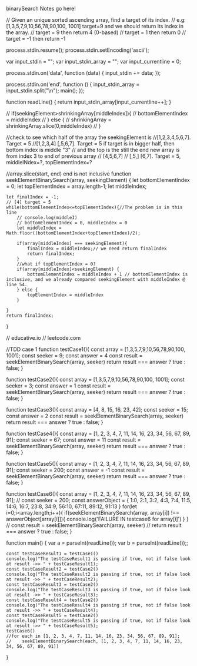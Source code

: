 binarySearch Notes go here!

// Given an unique sorted ascending array, find a target of its index.
// e.g: [1,3,5,7,9,10,56,78,90,100, 1001] target=9 and we should return its index in the array.
// target = 9 then return 4 (0-based)
// target = 1 then return 0
// target = -1 then return -1


process.stdin.resume();
process.stdin.setEncoding('ascii');

var input_stdin = "";
var input_stdin_array = "";
var input_currentline = 0;

process.stdin.on('data', function (data) {
    input_stdin += data;
});

process.stdin.on('end', function () {
    input_stdin_array = input_stdin.split("\n");
    main();
});

function readLine() {
    return input_stdin_array[input_currentline++];
}

// if(seekingElement>shrinkingArray[middleIndex]){
//             bottomElementIndex = middleIndex
//         } else {
//             shrinkingArray = shrinkingArray.slice(0,middleIndex)
// }

//check to see which half of the array the seekingElement is
    //[1,2,3,4,5,6,7]. Target = 5
    //[1,2,3,4] [,5,6,7]. Target = 5 if target is in bigger half, then bottom index is middle "3"
    // and the top is the still the end new array is from index 3 to end of previous array
    // [4,5,6,7]
    // [,5,] [6,7]. Target = 5, middleINdex=?, topElementIndex=?

//array.slice(start, end) end is not inclusive
function seekElementBinarySearch(array, seekingElement) {
    let bottomElementIndex = 0;
    let topElementIndex = array.length-1;
    let middleIndex;

    let finalIndex = -1;
    // [4] target = 5
    while(bottomElementIndex<=topElementIndex){//The problem is in this line
        // console.log(middleI)
        // bottomElementIndex = 0, middleIndex = 0
        let middleIndex = Math.floor((bottomElementIndex+topElementIndex)/2);

        if(array[middleIndex] === seekingElement){
            finalIndex = middleIndex;// we need return finalIndex
            return finalIndex;
        }
        //what if topElementIndex = 0?
        if(array[middleIndex]<seekingElement) {
            bottomElementIndex = middleIndex + 1 // bottomElementIndex is inclusive, and we already compared seekingElement with middleIndex @ line 54.
        } else {
            topElementIndex = middleIndex
        }

    }
    return finalIndex;
}

// educative.io
// leetcode.com

//TDD case 1
function testCase1(){
    const array = [1,3,5,7,9,10,56,78,90,100, 1001];
    const seeker = 9;
    const answer = 4
    const result = seekElementBinarySearch(array, seeker)
    return result === answer ? true : false;
}

function testCase2(){
    const array = [1,3,5,7,9,10,56,78,90,100, 1001];
    const seeker = 3;
    const answer = 1
    const result = seekElementBinarySearch(array, seeker)
    return result === answer ? true : false;
}

function testCase3(){
    const array = [4, 8, 15, 16, 23, 42];
    const seeker = 15;
    const answer = 2
    const result = seekElementBinarySearch(array, seeker)
    return result === answer ? true : false;
}

function testCase4(){
    const array = [1, 2, 3, 4, 7, 11, 14, 16, 23, 34, 56, 67, 89, 91];
    const seeker = 67;
    const answer = 11
    const result = seekElementBinarySearch(array, seeker)
    return result === answer ? true : false;
}

function testCase5(){
    const array = [1, 2, 3, 4, 7, 11, 14, 16, 23, 34, 56, 67, 89, 91];
    const seeker = 200;
    const answer = -1
    const result = seekElementBinarySearch(array, seeker)
    return result === answer ? true : false;
}

function testCase6(){
    const array = [1, 2, 3, 4, 7, 11, 14, 16, 23, 34, 56, 67, 89, 91];
    // const seeker = 200;
    const answerObject = {
        1:0,
        2:1,
        3:2,
        4:3,
        7:4,
        11:5,
        14:6,
        16:7,
        23:8,
        34:9,
        56:10,
        67:11,
        89:12,
        91:13
    }
    for(let i=0;i<array.length;i++){
        if(seekElementBinarySearch(array, array[i]) !== answerObject[array[i]]){
            console.log('FAILURE IN testcase6 for array[i]')
        }
    }
    // const result = seekElementBinarySearch(array, seeker)
    // return result === answer ? true : false;
}

function main() {
    var a = parseInt(readLine());
    var b = parseInt(readLine());;

    const testCaseResult1 = testCase1()
    console.log("The testCaseResult1 is passing if true, not if false look at result ->> " + testCaseResult1);
    const testCaseResult2 = testCase2()
    console.log("The testCaseResult2 is passing if true, not if false look at result ->> " + testCaseResult2);
    const testCaseResult3 = testCase2()
    console.log("The testCaseResult3 is passing if true, not if false look at result ->> " + testCaseResult3);
    const testCaseResult4 = testCase2()
    console.log("The testCaseResult4 is passing if true, not if false look at result ->> " + testCaseResult4);
    const testCaseResult5 = testCase2()
    console.log("The testCaseResult5 is passing if true, not if false look at result ->> " + testCaseResult5);
    testCase6()
    //for each in [1, 2, 3, 4, 7, 11, 14, 16, 23, 34, 56, 67, 89, 91];
    //    seekElementBinarySearch(each, [1, 2, 3, 4, 7, 11, 14, 16, 23, 34, 56, 67, 89, 91])
}
